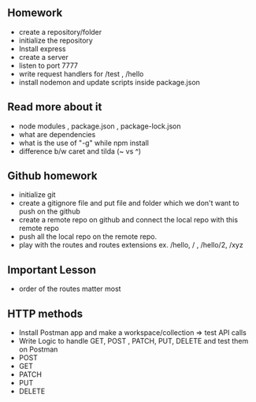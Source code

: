 ## Homework
- create a repository/folder
- initialize the repository
- Install express 
- create a server
- listen to port 7777
- write request handlers for /test  , /hello
- install nodemon and update scripts inside 
package.json

## Read more about it
- node modules , package.json , package-lock.json
- what are dependencies
- what is the use of "-g" while npm install 
- difference b/w caret and tilda (~ vs ^)


## Github homework

- initialize git
- create a gitignore file and put file and folder which we don't want to push on the github
- create a remote repo on github and connect the local repo with this remote repo 
- push all the local repo on the remote repo.
- play with the routes and routes extensions ex. /hello, / , /hello/2, /xyz


## Important Lesson 
- order of the routes matter most



## HTTP methods
- Install Postman app and make a workspace/collection => test API calls
- Write Logic to handle GET, POST , PATCH, PUT, DELETE and test them on Postman
- POST
- GET
- PATCH
- PUT
- DELETE